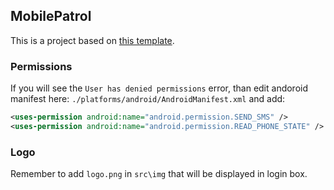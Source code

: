 ﻿## MobilePatrol
This is a project based on [this template](https://github.com/abik11/vue-cordova).

### Permissions
If you will see the `User has denied permissions` error, than edit andoroid manifest here: `./platforms/android/AndroidManifest.xml` and add:
```xml
<uses-permission android:name="android.permission.SEND_SMS" />
<uses-permission android:name="android.permission.READ_PHONE_STATE" />
```

### Logo
Remember to add `logo.png` in `src\img` that will be displayed in login box.